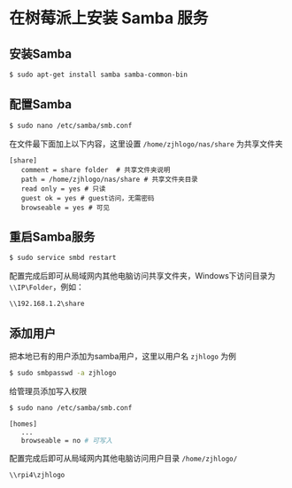 # 在树莓派上安装 Samba 服务

## 安装Samba
``` bash
$ sudo apt-get install samba samba-common-bin
```

## 配置Samba
``` bash
$ sudo nano /etc/samba/smb.conf
```

在文件最下面加上以下内容，这里设置 ` /home/zjhlogo/nas/share ` 为共享文件夹
```
[share]
   comment = share folder  # 共享文件夹说明
   path = /home/zjhlogo/nas/share # 共享文件夹目录
   read only = yes # 只读
   guest ok = yes # guest访问，无需密码
   browseable = yes # 可见
```

## 重启Samba服务
``` bash
$ sudo service smbd restart
```

配置完成后即可从局域网内其他电脑访问共享文件夹，Windows下访问目录为 ` \\IP\Folder `，例如：
```
\\192.168.1.2\share
```

## 添加用户
把本地已有的用户添加为samba用户，这里以用户名 `zjhlogo` 为例
``` bash
$ sudo smbpasswd -a zjhlogo
```

给管理员添加写入权限

```bash
$ sudo nano /etc/samba/smb.conf

[homes]
   ...
   browseable = no # 可写入
```

配置完成后即可从局域网内其他电脑访问用户目录 `/home/zjhlogo/ `

```
\\rpi4\zjhlogo
```
